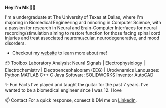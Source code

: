 **Hey I'm Mk 👋🏾**

I'm a undergraduate at The University of Texas at Dallas, where I'm majoring in Biomedical Engineering and minoring in Computer Science, with a passion for research in Neural and Brain-Computer Interfaces for neural recording/stimulation aiming to restore function for those facing spinal cord injuries and treat associated neuromuscular, neurodegenerative, and mood disorders.
- Checkout my [website](https://mkmaharana.com/) to learn more about me!

📦 Toolbox
Laboratory Analysis: Neural Signals | Electrophysiology | Electrochemistry | Electroencephalogram (EEG) | Urodynamics
Languages: Python MATLAB C++ C Java
Software: SOLIDWORKS Inventor AutoCAD 

✨ Fun Facts
I've played and taught the guitar for the past 7 years.
I've wanted to be a biomedical engineer since I was 12.
I love

📫 Contact
For a quick response, connect & DM me on [LinkedIn](https://www.linkedin.com/in/mrigankmaharana/).
